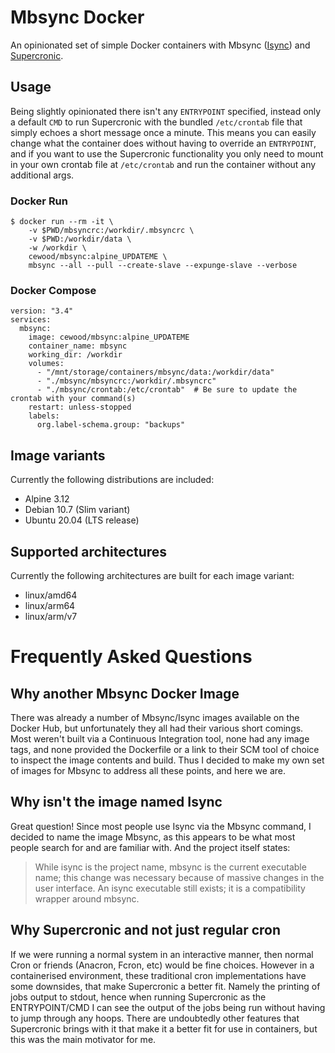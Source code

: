 # Mbsync Docker

An opinionated set of simple Docker containers with Mbsync ([Isync](https://isync.sourceforge.io/)) and [Supercronic](https://github.com/aptible/supercronic).


## Usage

Being slightly opinionated there isn't any `ENTRYPOINT` specified, instead only a default `CMD` to run Supercronic with the bundled `/etc/crontab` file that simply echoes a short message once a minute. This means you can easily change what the container does without having to override an `ENTRYPOINT`, and if you want to use the Supercronic functionality you only need to mount in your own crontab file at `/etc/crontab` and run the container without any additional args.


### Docker Run

```
$ docker run --rm -it \
    -v $PWD/mbsyncrc:/workdir/.mbsyncrc \
    -v $PWD:/workdir/data \
    -w /workdir \
    cewood/mbsync:alpine_UPDATEME \
    mbsync --all --pull --create-slave --expunge-slave --verbose
```


### Docker Compose

```
version: "3.4"
services:
  mbsync:
    image: cewood/mbsync:alpine_UPDATEME
    container_name: mbsync
    working_dir: /workdir
    volumes:
      - "/mnt/storage/containers/mbsync/data:/workdir/data"
      - "./mbsync/mbsyncrc:/workdir/.mbsyncrc"
      - "./mbsync/crontab:/etc/crontab"  # Be sure to update the crontab with your command(s)
    restart: unless-stopped
    labels:
      org.label-schema.group: "backups"
```


## Image variants

Currently the following distributions are included:

 - Alpine 3.12
 - Debian 10.7 (Slim variant)
 - Ubuntu 20.04 (LTS release)


## Supported architectures

Currently the following architectures are built for each image variant:

 - linux/amd64
 - linux/arm64
 - linux/arm/v7


# Frequently Asked Questions
## Why another Mbsync Docker Image

There was already a number of Mbsync/Isync images available on the Docker Hub, but unfortunately they all had their various short comings. Most weren't built via a Continuous Integration tool, none had any image tags, and none provided the Dockerfile or a link to their SCM tool of choice to inspect the image contents and build. Thus I decided to make my own set of images for Mbsync to address all these points, and here we are.


## Why isn't the image named Isync

Great question! Since most people use Isync via the Mbsync command, I decided to name the image Mbsync, as this appears to be what most people search for and are familiar with. And the project itself states:

> While isync is the project name, mbsync is the current executable name; this change was necessary because of massive changes in the user interface. An isync executable still exists; it is a compatibility wrapper around mbsync.


## Why Supercronic and not just regular cron

If we were running a normal system in an interactive manner, then normal Cron or friends (Anacron, Fcron, etc) would be fine choices. However in a containerised environment, these traditional cron implementations have some downsides, that make Supercronic a better fit. Namely the printing of jobs output to stdout, hence when running Supercronic as the ENTRYPOINT/CMD I can see the output of the jobs being run without having to jump through any hoops. There are undoubtedly other features that Supercronic brings with it that make it a better fit for use in containers, but this was the main motivator for me.

